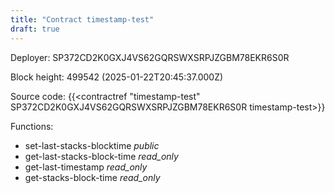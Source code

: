 ```yaml
---
title: "Contract timestamp-test"
draft: true
---
```

Deployer: SP372CD2K0GXJ4VS62GQRSWXSRPJZGBM78EKR6S0R


 



Block height: 499542 (2025-01-22T20:45:37.000Z)

Source code: {{<contractref "timestamp-test" SP372CD2K0GXJ4VS62GQRSWXSRPJZGBM78EKR6S0R timestamp-test>}}

Functions:

* set-last-stacks-blocktime _public_
* get-last-stacks-block-time _read_only_
* get-last-timestamp _read_only_
* get-stacks-block-time _read_only_
